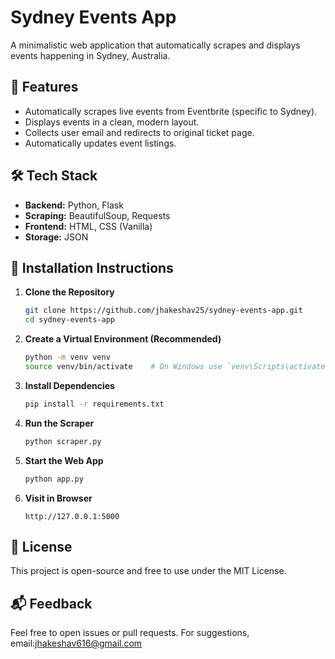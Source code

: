 # Sydney Events App
A minimalistic web application that automatically scrapes and displays events happening in Sydney, Australia.

## 🌟 Features

- Automatically scrapes live events from Eventbrite (specific to Sydney).
- Displays events in a clean, modern layout.
- Collects user email and redirects to original ticket page.
- Automatically updates event listings.

## 🛠️ Tech Stack

- **Backend:** Python, Flask
- **Scraping:** BeautifulSoup, Requests
- **Frontend:** HTML, CSS (Vanilla)
- **Storage:** JSON

## 🚀 Installation Instructions

1. **Clone the Repository**
   ```bash
   git clone https://github.com/jhakeshav25/sydney-events-app.git
   cd sydney-events-app
   ```

2. **Create a Virtual Environment (Recommended)**
   ```bash
   python -m venv venv
   source venv/bin/activate    # On Windows use `venv\Scripts\activate`
   ```

3. **Install Dependencies**
   ```bash
   pip install -r requirements.txt
   ```

4. **Run the Scraper**
   ```bash
   python scraper.py
   ```

5. **Start the Web App**
   ```bash
   python app.py
   ```

6. **Visit in Browser**
   ```
   http://127.0.0.1:5000
   ```

## 📄 License

This project is open-source and free to use under the MIT License.

## 📬 Feedback

Feel free to open issues or pull requests. For suggestions, email:jhakeshav616@gmail.com
